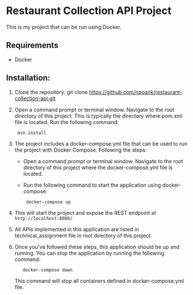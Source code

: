# Restaurant Collection API Project

This is my project that can be run using Docker.

## Requirements

* Docker

## Installation:

1. Clone the repository: git clone https://github.com/npoank/restaurant-collection-api.git
2. Open a command prompt or terminal window. Navigate to the root directory of this project. This is typically the directory where pom.xml file is located. Run the following command:

        mvn install

4. The project includes a docker-compose.yml file that can be used to run the project with Docker Compose. Following the steps:
   * Open a command prompt or terminal window. Navigate to the root directory of this project where the docker-compose.yml file is located.
   * Run the following command to start the application using docker-compose:

          docker-compose up

5. This will start the project and expose the REST endpoint at `http://localhost:8080/`
6. All APIs implemented in this application are listed in technical_assignment file in root directory of this project.
7. Once you've followed these steps, this application should be up and running. You can stop the application by running the following command:
      
          docker-compose down

    This command will stop all containers defined in docker-compose.yml file.
